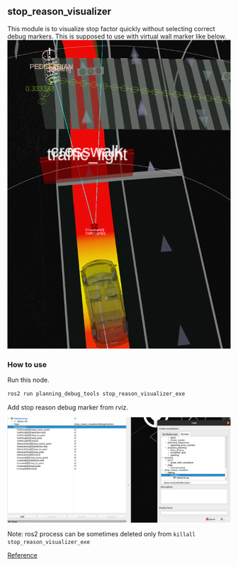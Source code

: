 ## stop_reason_visualizer

This module is to visualize stop factor quickly without selecting correct debug markers.
This is supposed to use with virtual wall marker like below.
![image](image/stop_reason_image.png)

### How to use

Run this node.

```sh
ros2 run planning_debug_tools stop_reason_visualizer_exe
```

Add stop reason debug marker from rviz.

![image](image/add_marker.png)

Note: ros2 process can be sometimes deleted only from `killall stop_reason_visualizer_exe`

[Reference](https://answers.ros.org/question/323329/how-to-kill-nodes-in-ros2/?answer=403184#post-id-403184)
